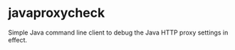 javaproxycheck
==============

Simple Java command line client to debug the Java HTTP proxy settings in effect.
